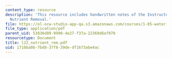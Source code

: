 ```yaml
---
content_type: resource
description: 'This resource includes handwritten notes of the Instructor on the topic:
  Nutrient Removal.'
file: https://ol-ocw-studio-app-qa.s3.amazonaws.com/courses/1-85-water-and-wastewater-treatment-engineering-spring-2006/1710ba0b7bd837f839dedf1673abe4ac_l22_nutrient_rem.pdf
file_type: application/pdf
parent_uid: 53836d89-9990-4e27-f37a-22369d6af070
resourcetype: Document
title: l22_nutrient_rem.pdf
uid: 1710ba0b-7bd8-37f8-39de-df1673abe4ac
---
```

